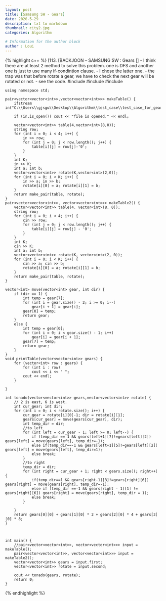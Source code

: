 ```yaml
---
layout: post
title: [Samsung SW - Gears]
date: 2020-5-29
description: txt to markdown
thumbnail: city2.jpg
categories: Algorithm

# Information for the author block
author : Loui
---
```


{% highlight c++ %}
	﻿[113. [BACKJOON – SAMSUNG SW : Gears ]]
	- I think there are at least 2 method to solve this problem. one is DFS and another one is just to use many if-condintion clause.
	- I chose the latter one.
	- the trap was that before rotate a gear, we have to check the next gear will be rotated or not.
	- see the code.
	#include<iostream>
	#include<fstream>
	#include<vector>
	
	using namespace std;
	
	pair<vector<vector<int>>,vector<vector<int>>> makeTable() {
		ifstream in("C:\\Users\\gjsgu\\Desktop\\Algorithm\\test_case\\test_case_for_gears.txt");
	
		if (in.is_open()) cout << "file is opened." << endl;
	
		vector<vector<int>> table(4,vector<int>(8,0));
		string row;
		for (int i = 0; i < 4; i++) {
			in >> row;
			for (int j = 0; j < row.length(); j++) {
				table[i][j] = row[j]-'0';
			}
		}
		int K;
		in >> K;
		int a; int b;
		vector<vector<int>> rotate(K,vector<int>(2,0));
		for (int i = 0; i < K; i++) {
			in >> a; in >> b;
			rotate[i][0] = a; rotate[i][1] = b;
		}
		return make_pair(table, rotate);
	}
	pair<vector<vector<int>>, vector<vector<int>>> makeTable2() {
		vector<vector<int>> table(4, vector<int>(8, 0));
		string row;
		for (int i = 0; i < 4; i++) {
			cin >> row;
			for (int j = 0; j < row.length(); j++) {
				table[i][j] = row[j] - '0';
			}
		}
		int K;
		cin >> K;
		int a; int b;
		vector<vector<int>> rotate(K, vector<int>(2, 0));
		for (int i = 0; i < K; i++) {
			cin >> a; cin >> b;
			rotate[i][0] = a; rotate[i][1] = b;
		}
		return make_pair(table, rotate);
	}
	
	vector<int> move(vector<int> gear, int dir) {
		if (dir == 1) {
			int temp = gear[7];
			for (int i = gear.size() - 2; i >= 0; i--)
				gear[i + 1] = gear[i];
			gear[0] = temp;
			return gear;
		}
		else {
			int temp = gear[0];
			for (int i = 0; i < gear.size() - 1; i++)
				gear[i] = gear[i + 1];
			gear[7] = temp;
			return gear;
		}	
	}
	void printTable(vector<vector<int>> gears) {
		for (vector<int> row : gears) {
			for (int i : row)
				cout << i << " ";
			cout << endl;
		}
	
	}
	
	int tonado(vector<vector<int>> gears,vector<vector<int>> rotate) {
		// 2 is east, 6 is west.
		int cur_gear; int dir;
		for (int i = 0; i < rotate.size(); i++) {
			cur_gear = rotate[i][0]-1; dir = rotate[i][1];
			gears[cur_gear] = move(gears[cur_gear], dir);
			int temp_dir = dir;
			//to left
			for (int left = cur_gear - 1; left >= 0; left--) {
				if (temp_dir == 1 && gears[left+1][7]!=gears[left][2]) gears[left] = move(gears[left], temp_dir=-1);
				else if(temp_dir==-1 && gears[left+1][5]!=gears[left][2]) gears[left] = move(gears[left], temp_dir=1);
				else break;
			}
			//to right
			temp_dir = dir;
			for (int right = cur_gear + 1; right < gears.size(); right++) {
				if(temp_dir==1 && gears[right-1][3]!=gears[right][6]) gears[right] = move(gears[right], temp_dir=-1);
				else if (temp_dir ==-1 && gears[right - 1][1] != gears[right][6]) gears[right] = move(gears[right], temp_dir = 1);
				else break;
			}
		
		}
		return gears[0][0] + gears[1][0] * 2 + gears[2][0] * 4 + gears[3][0] * 8;
	}
	
	
	
	int main() {
		//pair<vector<vector<int>>, vector<vector<int>>> input = makeTable();
		pair<vector<vector<int>>, vector<vector<int>>> input = makeTable2();
		vector<vector<int>> gears = input.first;
		vector<vector<int>> rotate = input.second;
	
		cout << tonado(gears, rotate);
		return 0;
	}
	
{% endhighlight %}
